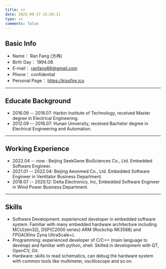 ```yaml
---
title: cv
date: 2025-09-17 15:58:11
type: cv
comments: false
---
```




## Basic Info

- Name： Ran Fang (方冉)									
- Birth Day： 1994.08
- E-mail： ranfang66@gmail.com	
- Phone： confidential
- Personal Page： https://kissfire.icu

------

## Educate Background

- 2016.09 -- 2018.07:  Harbin Institute of Technology, received Master degree in Electrical Engineering. 
- 2012.09 -- 2016.07:  Hunan University, received Bachelor degree in Electrical Engineering and Automation. 

------

## Working Experience
- 2022.04 -- now : Beijing SeekGene BioSciences Co., Ltd. Embedded Software Engineer.
- 2021.01 -- 2022.04: Beijing Aeonmed Co., Ltd. Embedded Software Engineer in Ventilator Business Department.
- 2018.07 -- 2020.12: Delta Electronics, Inc,  Embedded Software Engineer in Wind Power Business Department.

------

## Skills

- Software Development: experienced developer in embedded software system. Familiar with many embedded hardware architecture including MCU(stm32), DSP(C2000 series) ARM (Rockchip RK3588) and FPGA(Xlinx Zynq UltraScale+).
- Programming: experienced developer of C/C++ (main language to develop) and familiar with python, shell. Skilled in  development with QT, OpenCV, Git. 
- Hardware: skills to read schematics, can debug the hardware system with common tools like multimeter, oscilloscope and so on.
